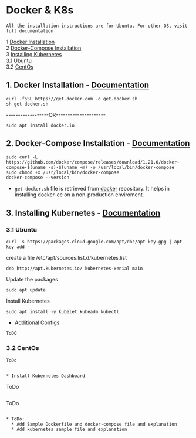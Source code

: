 # Docker & K8s

`All the installation instructions are for Ubuntu. For other OS, visit full documentation`

1  [Docker Installation](#1-docker-installation---documentation)  
2  [Docker-Compose Installation](#2-docker-compose-installation---documentation)  
3  [Installing Kubernetes](#3-installing-kubernetes---documentation)  
    3.1  [Ubuntu](#31-ubuntu)  
    3.2  [CentOs](#32-centos)  

## 1. Docker Installation - [Documentation](https://docs.docker.com/install/linux/docker-ce/ubuntu/#install-docker-ce)

```
curl -fsSL https://get.docker.com -o get-docker.sh
sh get-docker.sh
```
------------------OR---------------------

```
sudo apt install docker.io
```


## 2. Docker-Compose Installation - [Documentation](https://docs.docker.com/compose/install/#prerequisites)

```
sudo curl -L https://github.com/docker/compose/releases/download/1.21.0/docker-compose-$(uname -s)-$(uname -m) -o /usr/local/bin/docker-compose
sudo chmod +x /usr/local/bin/docker-compose
docker-compose --version
```

* `get-docker.sh` file is retrieved from [docker](https://github.com/docker/docker-install) repository. It helps in installing docker-ce on a non-production enviroment.

## 3. Installing Kubernetes - [Documentation](https://kubernetes.io/docs/setup/)

### 3.1 Ubuntu

```
curl -s https://packages.cloud.google.com/apt/doc/apt-key.gpg | apt-key add -
```

create a file /etc/apt/sources.list.d/kubernetes.list
```
deb http://apt.kubernetes.io/ kubernetes-xenial main
```

Update the packages
```
sudo apt update
```

Install Kubernetes
```
sudo apt install -y kubelet kubeadm kubectl
```

* Additional Configs
```
ToDO
```

### 3.2 CentOs

```
ToDo
```

```

* Install Kubernetes Dashboard

```
ToDo
```

```
ToDo
```

* ToDo:
  * Add Sample Dockerfile and docker-compose file and explanation
  * Add kubernetes sample file and explanation
